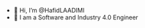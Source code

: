 - 👋 Hi, I’m @HafidLAADIMI
- 👀 I am a Software and Industry 4.0 Engineer

<!---
HafidLAADIMI/HafidLAADIMI is a ✨ special ✨ repository because its `README.md` (this file) appears on your GitHub profile.
You can click the Preview link to take a look at your changes.
--->
